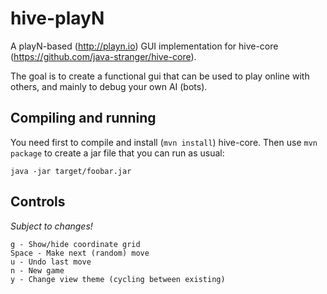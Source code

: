 # hive-playN
A playN-based (http://playn.io) GUI implementation for hive-core (https://github.com/java-stranger/hive-core).

The goal is to create a functional gui that can be used to play online with others, and mainly to debug your own AI (bots).

## Compiling and running
You need first to compile and install (```mvn install```) hive-core. 
Then use ```mvn package``` to create a jar file that you can run as usual:
```
java -jar target/foobar.jar
```

## Controls
*Subject to changes!*
```
g - Show/hide coordinate grid
Space - Make next (random) move
u - Undo last move
n - New game
y - Change view theme (cycling between existing)
```
